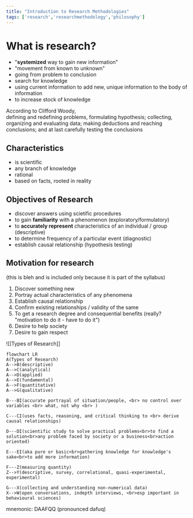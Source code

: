 ```yaml
---
title: "Introduction to Research Methodologies"
tags: ['research','researchmethodology','philosophy']
---
```


# What is research? 

- "**systemized** way to gain new information" 
- "movement from known to unknown"
- going from problem to conclusion
- search for knowledge
- using current information to add new, unique information to the body of information
- to increase stock of knowledge

According to Clifford Woody,  
defining and redefining problems, 
formulating hypothesis; 
collecting, organizing and evaluating data; 
making deductions and reaching conclusions; 
and at last carefully testing the conclusions


## Characteristics 
- is scientific
- any branch of knowledge
- rational
- based on facts, rooted in reality 

## Objectives of Research 
- discover answers using scietific procedures 
- to gain **familiarity** with a phenomenon (exploratory/formulatory)
- to **accurately represent** characteristics of an individual / group (descriptive)
- to determine frequency of a particular event (diagnostic)
- establish causal relationship (hypothesis testing)


## Motivation for research 
(this is bleh and is included only because it is part of the syllabus)
1. Discover something new
2. Portray actual characteristics of any phenomena
3. Establish causal relationship
4. Confirm existing relationships / validity of the same
5. To get a research degree and consequential benefits (really? "motivation to do it - have to do it")
6. Desire to help society 
7. Desire to gain respect

 ![[Types of Research]] 

```mermaid
flowchart LR
A(Types of Research)
A-->B(descriptive)
A-->C(analytical)
A-->D(applied)
A-->E(fundamental)
A-->F(quantitative)
A-->G(qualitative)

B---BI(accurate portrayal of situation/people, <br> no control over variables <br> what, not why <br> )

C---CI(uses facts, reasoning, and critical thinking to <br> derive causal relationships)

D---DI(scientific study to solve practical problems<br>to find a solution<br>any problem faced by society or a business<br>action oriented)

E---EI(aka pure or basic<br>gathering knowledge for knowledge's sake<br>to add more information)

F---Z(measuring quantity)
Z-->Y(descriptive, survey, correlational, quasi-experimental, experimental)

G---X(collecting and understanding non-numerical data)
X-->W(open conversations, indepth interviews, <br>esp important in behavioural sciences)

```
mnemonic: DAAFQQ (pronounced dafuq) 
